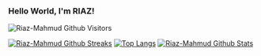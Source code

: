 ### Hello World, I'm RIAZ! 

![Riaz-Mahmud Github Visitors](https://badges.pufler.dev/visits/Riaz-Mahmud/Riaz-Mahmud?style=for-the-badge&color=eb1b0c)

[![Riaz-Mahmud Github Streaks](https://github-readme-streak-stats.herokuapp.com/?user=Riaz-Mahmud&fire=eb1b0c&ring=eb1b0c&currStreakLabel=eb1b0c)](http://almahmudriaz.com/) 
[![Top Langs](https://github-readme-stats.vercel.app/api/top-langs/?username=Riaz-Mahmud&layout=compact)](https://github.com/Riaz-Mahmud/github-readme-stats)
[![Riaz-Mahmud Github Stats](https://github-readme-stats.vercel.app/api?username=Riaz-Mahmud&show_icons=true&count_private=true&include_all_commits=true&title_color=eb1b0c&icon_color=eb1b0c)](https://github.com/Riaz-Mahmud) 


<!-- <a href="https://github.com/Riaz-Mahmud">
  <img align="center" src="https://github-readme-stats.vercel.app/api/top-langs/?username=Riaz-Mahmud&theme=dark&hide_langs_below=1" />
</a>  -->
